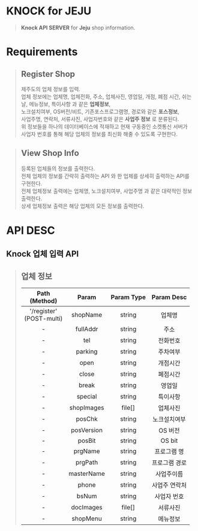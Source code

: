 # KNOCK for JEJU
>  **Knock API SERVER** for **Jeju** shop information.

# Requirements

> ## Register Shop
> 제주도의 업체 정보를 입력. <br>
> 업체 정보에는 업체명, 업체전화, 주소, 업체사진, 영업일, 개점, 폐점 시간, 쉬는날, 메뉴정보, 특이사항 과 같은 **업체정보**, <br>
> 노크설치여부, OS버전/비트, 기존포스프로그램명, 경로와 같은 **포스정보**, <br>
> 사업주명, 연락처, 서류사진, 사업자번호와 같은 **사업주 정보** 로 분류된다.<br>
> 위 정보들을 하나의 데이터베이스에 적재하고 현재 구동중인 소켓통신 서버가 <br>
> 사업자 번호를 통해 해당 업체의 정보를 최신화 해줄 수 있도록 구현한다. <br>

> ## View Shop Info
> 등록된 업체들의 정보를 출력한다. <br>
> 전체 업체의 정보를 간략히 출력하는 API 와 한 업체를 상세히 출력하는 API를 구현한다.<br>
> 전체 업체정보 출력에는 업체명, 노크설치여부, 사업주명 과 같은 대략적인 정보 출력한다. <br>
> 상세 업체정보 출력은 해당 업체의 모든 정보를 출력한다. <br>

# API DESC
## Knock 업체 입력 API

> ## 업체 정보
>|Path<br>(Method)	|Param	|Param Type	|Param Desc	|
>|:-:|:-:|:-:|:-:|
>|'/register'<br>(POST-multi)|shopName|string|업체명|
>|-|fullAddr|string|주소|
>|-|tel|string|전화번호|
>|-|parking|string|주차여부|
>|-|open|string|개점시간|
>|-|close|string|폐점시간|
>|-| break| string | 영업일|
>|-|special| string | 특이사항|
>|-| shopImages| file[] | 업체사진 |
>|-| posChk | string | 노크설치여부 |
>|-| posVersion | string |  OS 버전 |
>|-| posBit | string | OS bit |
>|-| prgName | string | 프로그램 명 |
>|-| prgPath | string | 프로그램 경로 |
>|-| masterName | string | 사업주이름 |
>|-| phone | string | 사업주 연락처 |
>|-| bsNum | string | 사업자 번호 |
>|-| docImages | file[] |  서류사진|
>|-| shopMenu | string | 메뉴정보|
